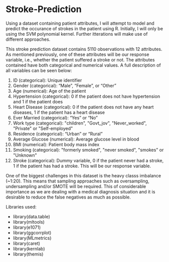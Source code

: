# Stroke-Prediction

Using a dataset containing patient attributes, I will attempt to model and predict the occurance of strokes in the patient using R. Initially, I will only be using the SVM polynomial kernel. Further itterations will make use of different approaches.  

This stroke prediction dataset contains 5110 observations with 12 attributes. As mentioned previously, one of these attributes will be our response variable, i.e., whether the patient suffered a stroke or not. The attributes contained have both categorical and numerical values. A full description of all variables can be seen below:
1.	ID (categorical): Unique identifier
2.	Gender (categorical): “Male”, “Female”, or “Other”
3.	Age (numerical): Age of the patient
4.	Hypertension (categorical): 0 if the patient does not have hypertension and 1 if the patient does
5.	Heart Disease (categorical): 0 if the patient does not have any heart diseases, 1 if the patient has a heart disease
6.	Ever Married (categorical): “Yes” or “No” 
7.	Work type (categorical): "children", "Govt_jov", "Never_worked", "Private" or "Self-employed"
8.	Residence (categorical): “Urban” or “Rural”
9.	Average Glucose (numerical): Average glucose level in blood
10.	BMI (numerical): Patient body mass index
11.	Smoking (categorical): "formerly smoked", "never smoked", "smokes" or "Unknown"
12.	Stroke (categorical): Dummy variable, 0 if the patient never had a stroke, 1 if the patient has had a stroke. This will be our response variable.

One of the biggest challenges in this dataset is the heavy classs imbalance (~1:20). This means that sampling approaches such as oversampling, undersampling and/or SMOTE will be required. This of considerable importance as we are dealing with a medical diagnosis situation and it is desirable to reduce the false negatives as much as possible.

Libraries used:

- library(data.table)
- library(mltools)
- library(e1071)
- library(ggcorrplot)
- library(MLmetrics)
- library(caret)
- library(kernlab)
- library(themis)
